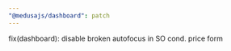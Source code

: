 ```yaml
---
"@medusajs/dashboard": patch
---
```


fix(dashboard): disable broken autofocus in SO cond. price form
